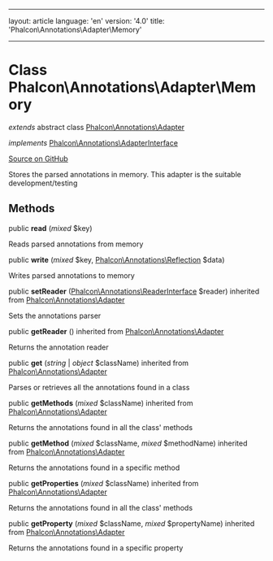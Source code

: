 * * *

layout: article language: 'en' version: '4.0' title: 'Phalcon\Annotations\Adapter\Memory'

* * *

# Class **Phalcon\Annotations\Adapter\Memory**

*extends* abstract class [Phalcon\Annotations\Adapter](Phalcon_Annotations_Adapter)

*implements* [Phalcon\Annotations\AdapterInterface](Phalcon_Annotations_AdapterInterface)

<a href="https://github.com/phalcon/cphalcon/tree/v4.0.0/phalcon/annotations/adapter/memory.zep" class="btn btn-default btn-sm">Source on GitHub</a>

Stores the parsed annotations in memory. This adapter is the suitable development/testing

## Methods

public **read** (*mixed* $key)

Reads parsed annotations from memory

public **write** (*mixed* $key, [Phalcon\Annotations\Reflection](Phalcon_Annotations_Reflection) $data)

Writes parsed annotations to memory

public **setReader** ([Phalcon\Annotations\ReaderInterface](Phalcon_Annotations_ReaderInterface) $reader) inherited from [Phalcon\Annotations\Adapter](Phalcon_Annotations_Adapter)

Sets the annotations parser

public **getReader** () inherited from [Phalcon\Annotations\Adapter](Phalcon_Annotations_Adapter)

Returns the annotation reader

public **get** (*string* | *object* $className) inherited from [Phalcon\Annotations\Adapter](Phalcon_Annotations_Adapter)

Parses or retrieves all the annotations found in a class

public **getMethods** (*mixed* $className) inherited from [Phalcon\Annotations\Adapter](Phalcon_Annotations_Adapter)

Returns the annotations found in all the class' methods

public **getMethod** (*mixed* $className, *mixed* $methodName) inherited from [Phalcon\Annotations\Adapter](Phalcon_Annotations_Adapter)

Returns the annotations found in a specific method

public **getProperties** (*mixed* $className) inherited from [Phalcon\Annotations\Adapter](Phalcon_Annotations_Adapter)

Returns the annotations found in all the class' methods

public **getProperty** (*mixed* $className, *mixed* $propertyName) inherited from [Phalcon\Annotations\Adapter](Phalcon_Annotations_Adapter)

Returns the annotations found in a specific property